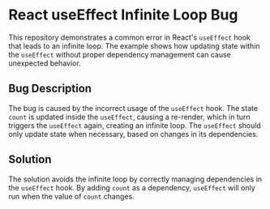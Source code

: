 # React useEffect Infinite Loop Bug

This repository demonstrates a common error in React's `useEffect` hook that leads to an infinite loop.  The example shows how updating state within the `useEffect` without proper dependency management can cause unexpected behavior.

## Bug Description
The bug is caused by the incorrect usage of the `useEffect` hook. The state `count` is updated inside the `useEffect`, causing a re-render, which in turn triggers the `useEffect` again, creating an infinite loop. The `useEffect` should only update state when necessary, based on changes in its dependencies. 

## Solution
The solution avoids the infinite loop by correctly managing dependencies in the `useEffect` hook. By adding `count` as a dependency, `useEffect` will only run when the value of `count` changes.
